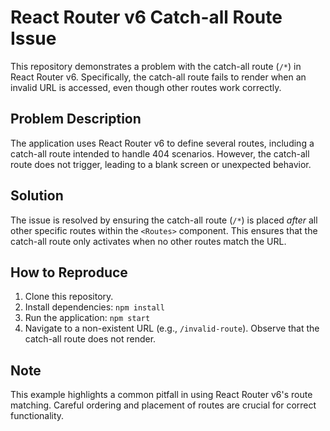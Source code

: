 # React Router v6 Catch-all Route Issue

This repository demonstrates a problem with the catch-all route (`/*`) in React Router v6.  Specifically, the catch-all route fails to render when an invalid URL is accessed, even though other routes work correctly.

## Problem Description

The application uses React Router v6 to define several routes, including a catch-all route intended to handle 404 scenarios. However, the catch-all route does not trigger, leading to a blank screen or unexpected behavior.

## Solution

The issue is resolved by ensuring the catch-all route (`/*`) is placed *after* all other specific routes within the `<Routes>` component.  This ensures that the catch-all route only activates when no other routes match the URL.

## How to Reproduce

1. Clone this repository.
2. Install dependencies: `npm install`
3. Run the application: `npm start`
4. Navigate to a non-existent URL (e.g., `/invalid-route`).  Observe that the catch-all route does not render.

## Note

This example highlights a common pitfall in using React Router v6's route matching.  Careful ordering and placement of routes are crucial for correct functionality.